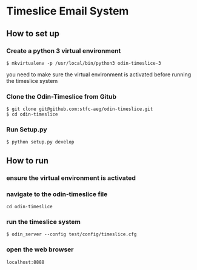 # Timeslice Email System

## How to set up

### Create a python 3 virtual environment

```$ mkvirtualenv -p /usr/local/bin/python3 odin-timeslice-3 ```

you need to make sure the virtual environment is activated before running the timeslice system

### Clone the Odin-Timeslice from Gitub

``` 
$ git clone git@github.com:stfc-aeg/odin-timeslice.git
$ cd odin-timeslice
```


### Run Setup.py
``` 
$ python setup.py develop
``` 

## How to run 
### ensure the virtual environment is activated 
### navigate to the odin-timeslice file
```
cd odin-timeslice
```
### run the timeslice system
```
$ odin_server --config test/config/timeslice.cfg
```
### open the web browser
```
localhost:8888
```
